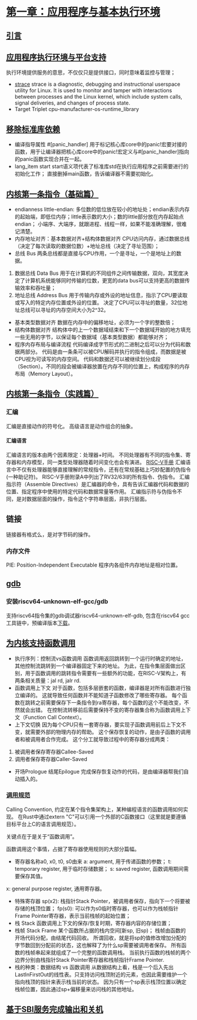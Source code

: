 # [第一章：应用程序与基本执行环境](https://rcore-os.cn/rCore-Tutorial-Book-v3/chapter1/index.html)
## [引言](https://rcore-os.cn/rCore-Tutorial-Book-v3/chapter1/0intro.html)
## [应用程序执行环境与平台支持](https://rcore-os.cn/rCore-Tutorial-Book-v3/chapter1/1app-ee-platform.html)
执行环境提供服务的意思，不仅仅只是提供接口，同时意味着监控与管理；
- [strace](https://strace.io/)
strace is a diagnostic, debugging and instructional userspace utility for Linux.
It is used to monitor and tamper with interactions between processes and the Linux kernel, which include system calls, signal deliveries, and changes of process state.
- Target Triplet
cpu-manufacturer-os-runtime_library
## [移除标准库依赖](https://rcore-os.cn/rCore-Tutorial-Book-v3/chapter1/2remove-std.html)
- 编译指导属性 #[panic_handler]
用于标记核心库core中的panic!宏要对接的函数，用于让编译器把核心库core中的panic!宏定义与#[panic_handler]指向的panic函数实现合并在一起。
- lang_item start
start语义项代表了标准库std在执行应用程序之前需要进行的初始化工作；
直接删掉main函数，告诉编译器不需要初始化。
## [内核第一条指令（基础篇）](https://rcore-os.cn/rCore-Tutorial-Book-v3/chapter1/3first-instruction-in-kernel1.html)
- endianness
little-endian: 多位数的低位放在较小的地址处；endian表示内存的起始端，即低位内存；little表示数的大小；数的little部分放在内存起始点endian；
小端序、大端序，就跟进程、线程一样，如果不能准确理解，很难记清楚。
- 内存地址对齐：基本数据对齐+结构体数据对齐
CPU访问内存，通过数据总线（决定了每次读取的数据位数）+地址总线（决定了寻址范围）；
- 总线 Bus
两条总线都是直接与CPU作用，一个是寻址，一个是地址上的数据。
1. 数据总线 Data Bus
用于在计算机的不同组件之间传输数据，双向，其宽度决定了计算机系统能够同时传输的位数，更宽的data bus可以支持更高的数据传输效率和吞吐量；
2. 地址总线 Address Bus
用于传输内存或外设的地址信息，指示了CPU要读取或写入的特定内存位置或外设的位置。
决定了CPU可以寻址的数量，32位地址总线可以寻址的内存空间大小为2^32。
- 基本类型数据对齐
数据在内存中的偏移地址，必须为一个字的整数倍；
- 结构体数据对齐
结构体中的上一个数据域结束和下一个数据域开始的地方填充一些无用的字节，以保证每个数据域（基本类型数据）都能够对齐；
- 程序内存布局与编译流程
代码编译成字节形式的二进制之后可以分为代码和数据两部分。
代码是由一条条可以被CPU解码并执行的指令组成，而数据是被CPU视为可读写的内存空间。
代码和数据还可以被继续划分成段（Section）。不同的段会被编译器放置在内存不同的位置上，构成程序的内存布局（Memory Layout）。
## [内核第一条指令（实践篇）](https://rcore-os.cn/rCore-Tutorial-Book-v3/chapter1/4first-instruction-in-kernel2.html)
### 汇编
汇编是直接动作的符号化。
高级语言是动作组合的抽象。
#### 汇编语言
汇编语言的版本由两个因素限定：处理器+时间。
不同处理器有不同的指令集、寄存器和内存模型，同一类型处理器随着时间变化也会有演进。
[RISC-V手册](http://riscvbook.com/chinese/RISC-V-Reader-Chinese-v2p1.pdf)
汇编语言中不仅有处理器能够直接理解的常规指令，还有在常规基础上巧妙配置的伪指令(一种助记符)。
RISC-V手册附录A中列出了RV32/63I的所有指令、伪指令。
汇编指示符（Assemble Directives）是汇编器的命令，具有告诉汇编器代码和数据的位置、指定程序中使用的特定代码和数据常量等作用。
汇编指示符与伪指令不同，是对数据层面的操作，指令这个字符串层面，非执行层面。
## 链接
链接器有格式么，是对字节码的操作。
### 内存文件
PIE: Position-Independent Executable
程序内各组件内存地址是相对位置。
## [gdb](https://sourceware.org/gdb/documentation/)

### 安装riscv64-unknown-elf-gcc/gdb
支持riscv64指令集的gdb调试器riscv64-unknown-elf-gdb, 包含在riscv64 gcc工具链中，预编译版本[下载](https://rcore-os.cn/rCore-Tutorial-Book-v3/chapter0/5setup-devel-env.html#gdb)。
## [为内核支持函数调用](https://rcore-os.cn/rCore-Tutorial-Book-v3/chapter1/5support-func-call.html)
- 执行序列：控制流vs函数调用
函数调用返回跳转到一个运行时确定的地址，其他控制流跳转到一个编译器固定下来的地址。
为此，在指令集层面做出区别，用于函数调用的跳转指令需要有一些额外的功能，在RISC-V架构上，有两条相关质量：jal rd, jalr rd.
- 函数调用上下文
对于函数，包括多层嵌套的函数，编译器是对所有函数进行独立编译的。
这就导致任何函数并不能知道子函数修改了哪些寄存器。
每个函数在跳转之前需要保存下一条指令到ra寄存器，每个函数的这个不能改变，不然就会出错。
在控制流转移前后需要保持不变的寄存器集合称为函数调用上下文（Function Call Context）。
- 上下文切换
因为每个CPU只有一套寄存器，要实现子函数调用前后上下文不变，就需要外部的物理内存的帮助。
这个保存恢复的动作，是由子函数的调用者和被调用者合作完成。
这个分工就导致过程中的寄存器分成两类：
1. 被调用者保存寄存器Callee-Saved
2. 调用者保存寄存器Caller-Saved
- 开场Prologue 结尾Epilogue
完成保存恢复动作的代码，是由编译器帮我们自动插入的。
### [调用规范](https://rcore-os.cn/rCore-Tutorial-Book-v3/chapter1/5support-func-call.html#term-calling-convention)
Calling Convention, 约定在某个指令集架构上，某种编程语言的函数调用如何实现。
在Rust中通过extern "C"可以引用一个外部的C函数接口（这里就是要遵循目标平台上C的语言调用规范）。


关键点在于是关于“函数调用”。

函数调用这个事情，占据了寄存器使用规则的大部分篇幅。
- 寄存器名称a0, x0, t0, s0由来
a: argument, 用于传递函数的参数；
t: temporary register, 用于临时存储数据；
s: saved register, 函数调用期间需要保存其值。

x: general purpose register, 通用寄存器。
- 特殊寄存器
sp(x2): 栈指针Stack Pointer，被调用者保存，指向下一个将要被存储的栈顶位置；
fp(s0): 可以作为s0临时寄存器，也可以作为栈帧指针Frame Pointer寄存器，表示当前栈帧的起始位置；
- 栈 Stack
函数调用上下文的保存/恢复时期，寄存器内容的存储位置；
- 栈帧 Stack Frame
某个函数所占据的栈内空间[新sp, 旧sp)；
栈帧由函数的开场代码分配，由结尾代码回收。
所谓回收，就是将sp的值修改增加分配的字节数回到分配前的状态，这也解释了为什么sp需要被调用者保存。
所有函数的栈帧串起来就组成了一个完整的函数调用栈。
当前执行函数的栈帧的两个边界分别由栈指针Stack Pointer寄存器和栈帧指针Frame Pointer.
- 栈的种类：数据结构 vs 函数调用
从数据结构上看，栈是一个后入先出LastInFirstOut的线性表。只支持访问栈顶附近的元素，也因此需要维护一个指向栈顶的指针来表示栈当前的状态。
因为只有一个sp表示栈顶位置以确定栈帧位置，因此通过sp+偏移量来访问栈的其他地址。
## [基于SBI服务完成输出和关机](https://rcore-os.cn/rCore-Tutorial-Book-v3/chapter1/6print-and-shutdown-based-on-sbi.html)


